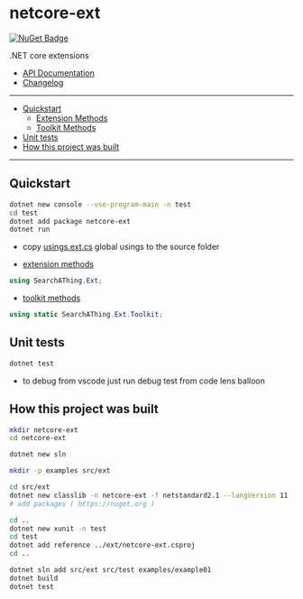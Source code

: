# netcore-ext

[![NuGet Badge](https://buildstats.info/nuget/netcore-ext)](https://www.nuget.org/packages/netcore-ext/)

.NET core extensions

- [API Documentation](https://devel0.github.io/netcore-ext/html/annotated.html)
- [Changelog](https://github.com/devel0/netcore-ext/commits/master)

<hr/>

<!-- TOC -->
* [Quickstart](#quickstart)
  + [Extension Methods](#extension-methods)
  + [Toolkit Methods](#toolkit-methods)
* [Unit tests](#unit-tests)
* [How this project was built](#how-this-project-was-built)
<!-- TOCEND -->

<hr/>

## Quickstart

```sh
dotnet new console --use-program-main -n test
cd test
dotnet add package netcore-ext
dotnet run
```

- copy [usings.ext.cs](src/ext/usings.ext.cs) global usings to the source folder

- [extension methods](https://devel0.github.io/netcore-ext/html/class_search_a_thing_1_1_ext_1_1_ext.html)

```csharp
using SearchAThing.Ext;
```

- [toolkit methods](https://devel0.github.io/netcore-ext/html/class_search_a_thing_1_1_ext_1_1_toolkit.html)

```csharp
using static SearchAThing.Ext.Toolkit;
```

## Unit tests

```sh
dotnet test
```

- to debug from vscode just run debug test from code lens balloon
 
## How this project was built

```sh
mkdir netcore-ext
cd netcore-ext

dotnet new sln

mkdir -p examples src/ext

cd src/ext
dotnet new classlib -n netcore-ext -f netstandard2.1 --langVersion 11
# add packages ( https://nuget.org )

cd ..
dotnet new xunit -n test
cd test
dotnet add reference ../ext/netcore-ext.csproj
cd ..

dotnet sln add src/ext src/test examples/example01
dotnet build
dotnet test
```
